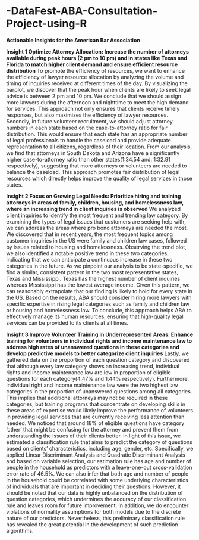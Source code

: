 # -DataFest-ABA-Consultation-Project-using-R
**Actionable Insights for the American Bar Association**

**Insight 1 Optimize Attorney Allocation: Increase the number of attorneys available during peak hours (2 pm to 10 pm) and in states like Texas and Florida to match higher client demand and ensure efficient resource distribution**
To promote the efficiency of resources, we want to enhance the efficiency of lawyer resource allocation by analyzing the volume and timing of inquiries received at different times of the day. By visualizing the barplot, we discover that the peak hour when clients are likely to seek legal advice is between 2 pm and 10 pm. We conclude that we should assign more lawyers during the afternoon and nighttime to meet the high demand for services. This approach not only ensures that clients receive timely responses, but also maximizes the efficiency of lawyer resources. Secondly, in future volunteer recruitment, we should adjust attorney numbers in each state based on the case-to-attorney ratio for fair distribution. This would ensure that each state has an appropriate number of legal professionals to handle the caseload and provide adequate representation to all citizens, regardless of their location. From our analysis, we find that attorneys in South Dakota and Arizona have a significantly higher case-to-attorney ratio than other states(1:34.54 and: 1:32.91 respectively), suggesting that more attorneys or volunteers are needed to balance the caseload. This approach promotes fair distribution of legal resources which directly helps improve the quality of legal services in those states.

**Insight 2 Focus on Growing Legal Needs: Prioritize hiring and training attorneys in areas of family, children, housing, and homelessness law, where an increasing trend in client inquiries is observed**
We analyzed client inquiries to identify the most frequent and trending law category. By examining the types of legal issues that customers are seeking help with, we can address the areas where pro bono attorneys are needed the most. We discovered that in recent years, the most
frequent topics among customer inquiries in the US were family and children law cases, followed by issues related to housing and homelessness. Observing the trend plot, we also identified a notable positive trend in these two categories, indicating that we can anticipate a continuous increase in these
two categories in the future. As we pinpoint our analysis to be state-specific, we find a similar, consistent pattern in the two most representative states, Texas and Mississippi. Texas has the highest number of client inquiries whereas Mississippi has the lowest average income. Given this pattern, we can reasonably extrapolate that our finding is likely to hold for every state in the US. Based on the results, ABA should consider hiring more lawyers with specific expertise in rising legal categories such as family and children law or housing and homelessness law. To conclude, this approach helps ABA to effectively manage its human resources, ensuring that high-quality legal services can be provided to its clients at all times.

**Insight 3 Improve Volunteer Training in Underrepresented Areas: Enhance training for volunteers in individual rights and income maintenance law to address high rates of unanswered questions in these categories and develop predictive models to better categorize client inquiries**
Lastly, we gathered data on the proportion of each question category and discovered that although every law category shows an increasing trend, individual rights and income maintenance law are low in proportion of eligible questions for each category(4.47% and 1.44% respectively). Furthermore,
individual right and income maintenance law were the two highest law categories in the proportion of unanswered questions among all categories. This implies that additional attorneys may not be required in these categories, but training programs that concentrate on developing skills in these areas of expertise would likely improve the performance of volunteers in providing legal services that are currently receiving less attention than needed. We noticed that around 18% of eligible questions have category ‘other’ that might be confusing for the attorney and prevent them from understanding the issues of their clients better. In light of this issue, we estimated a classification rule that aims to predict the category of questions based on clients’ characteristics, including age, gender, etc. Specifically, we applied Linear Discriminant Analysis and Quadratic Discriminant Analysis and based on variable selection, our estimation rule has age and number of people in the household as predictors with a leave-one-out cross-validation error rate of 46.5%. We can also infer that both age and number of people in the household could be correlated with some underlying characteristics of individuals that are important in deciding their questions. However, it should be noted that our data is highly unbalanced on the distribution of question categories, which undermines the accuracy of our classification rule and leaves room for future improvement. In addition, we do encounter violations of normality assumptions for both models due to the discrete nature of our predictors. Nevertheless, this preliminary classification rule has revealed the great potential in the development of such prediction algorithms.
